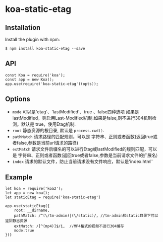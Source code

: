 koa-static-etag
===================

Installation
--------

Install the plugin with npm:

```shell
$ npm install koa-static-etag --save
```


API
--------

```shell
const Koa = require('koa');
const app = new Koa();
app.use(require('koa-static-etag')(opts));
```

Options
---------------------
- `mode` 可以是'etag'、'lastModified'、true 、false四种选项 如果是lastModified，则启用Last-Modified机制.如果是false,则不进行304机制检测。默认是 true，使用Etag机制.
- `root` 静态资源的根目录, 默认是 `process.cwd()`.
- `pathMatch` 请求路径的匹配规则，可以是 字符串、正则或者函数(返回true或者false,参数是当前url请求的路径)
- `extMatch` 请求文件后缀名的可以进行Etag或lastModified的规则匹配，可以是 字符串、正则或者函数(返回true或者false,参数是当前请求文件的扩展名)
- `index` 请求的默认文件，防止当前请求没有文件响应，默认是'index.html'
 
Example
---------------------

```javasrcipt
let koa = require('koa2');    
let app = new koa();
let staticEtag = require('koa-static-etag')
    
app.use(staticEtag({
    root: __dirname,
    pathMatch: /^(\/tm-admin)|(\/static)/, //tm-admin和static目录下可以返回静态资源
    extMatch: /[^(mp4)]$/i,  //MP4格式的视频不进行304缓存
    mode:true
})) 
```